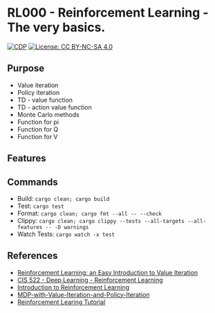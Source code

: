 # RL000 - Reinforcement Learning - The very basics.


[![CDP](https://github.com/unrenormalizable/rl000/actions/workflows/cdp.yml/badge.svg)](https://github.com/unrenormalizable/rl000/actions/workflows/cdp.yml) [![License: CC BY-NC-SA 4.0](https://img.shields.io/badge/License-CC%20BY--NC--SA%204.0-lightgrey.svg?label=license)](https://creativecommons.org/licenses/by-nc-sa/4.0/)

## Purpose

- Value iteration
- Policy iteration
- TD - value function
- TD - action value function
- Monte Carlo methods
- Function for pi
- Function for Q
- Function for V

## Features

## Commands

- Build: ```cargo clean; cargo build```
- Test: ```cargo test```
- Format: ```cargo clean; cargo fmt --all -- --check```
- Clippy: ```cargo clean; cargo clippy --tests --all-targets --all-features -- -D warnings```
- Watch Tests: ```cargo watch -x test```

## References

- [Reinforcement Learning: an Easy Introduction to Value Iteration](https://towardsdatascience.com/reinforcement-learning-an-easy-introduction-to-value-iteration-e4cfe0731fd5)
- [CIS 522 - Deep Learning - Reinforcement Learning](https://www.youtube.com/watch?v=oJo0jb_h2sM&list=PLYgyoWurxA_8ePNUuTLDtMvzyf-YW7im2)
- [Introduction to Reinforcement Learning](https://gibberblot.github.io/rl-notes/intro.html)
- [MDP-with-Value-Iteration-and-Policy-Iteration](https://github.com/SS-YS/MDP-with-Value-Iteration-and-Policy-Iteration)
- [Reinforcement Learing Tutorial](https://towardsdatascience.com/introduction-to-reinforcement-learning-rl-part-1-introduction-c0d55c1240a3)